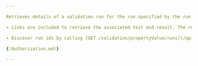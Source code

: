 ```yaml
---

Retrieves details of a validation run for the run specified by the run id.

- Links are included to retrieve the associated test and result. The run status in the response can be polled periodically as the agent job completes asynchronously. Calling the link to get the result before the run status is 'completed' will return a 202 response.

- Discover run ids by calling [GET /validation/propertyValue/runs](/api-groups/validation/apis/validation/operations/get-validation-propertyvalue-runs/)

{!Authorization.md!}

---
```

